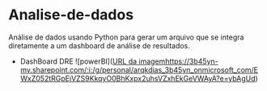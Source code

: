 # Analise-de-dados
 Análise de dados usando Python para gerar um arquivo que se integra diretamente a um dashboard de análise de resultados.
* DashBoard DRE
![powerBI]([URL da imagem](https://3b45yn-my.sharepoint.com/:i:/g/personal/arqkdias_3b45yn_onmicrosoft_com/EWxZ052tRGpEjVZS9KkqyO0BhKxpx2uhsVZxhEkGeVWAyA?e=ybAgUd)https://3b45yn-my.sharepoint.com/:i:/g/personal/arqkdias_3b45yn_onmicrosoft_com/EWxZ052tRGpEjVZS9KkqyO0BhKxpx2uhsVZxhEkGeVWAyA?e=ybAgUd)
